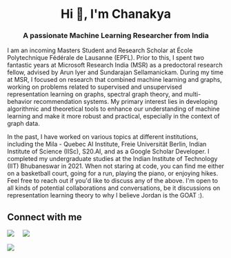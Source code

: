 <h1 align="center">Hi 👋, I'm Chanakya</h1>
<h3 align="center">A passionate Machine Learning Researcher from India</h3>

I am an incoming Masters Student and Research Scholar at École Polytechnique Fédérale de Lausanne (EPFL). Prior to this, I spent two fantastic years at Microsoft Research India (MSR) as a predoctoral research fellow, advised by Arun Iyer and Sundarajan Sellamanickam. During my time at MSR, I focused on research that combined machine learning and graphs, working on problems related to supervised and unsupervised representation learning on graphs, spectral graph theory, and multi-behavior recommendation systems. My primary interest lies in developing algorithmic and theoretical tools to enhance our understanding of machine learning and make it more robust and practical, especially in the context of graph data.

In the past, I have worked on various topics at different institutions, including the Mila - Quebec AI Institute, Freie Universität Berlin, Indian Institute of Science (IISc), S20.AI, and as a Google Scholar Developer. I completed my undergraduate studies at the Indian Institute of Technology (IIT) Bhubaneswar in 2021.
When not staring at code, you can find me either on a basketball court, going for a run, playing the piano, or enjoying hikes. Feel free to reach out if you'd like to discuss any of the above. I'm open to all kinds of potential collaborations and conversations, be it discussions on representation learning theory to why I believe Jordan is the GOAT :).

## Connect with me

<a href="https://www.linkedin.com/in/chanakyaekbote/"><img src="https://img.shields.io/badge/linkedin-%230077B5.svg?&style=for-the-badge&logo=linkedin&logoColor=white" /></a>&nbsp;&nbsp;&nbsp;&nbsp;
<a href="mailto:ca10@iitbbs.ac.in"><img src="https://img.shields.io/badge/gmail-%23D14836.svg?&style=for-the-badge&logo=gmail&logoColor=white" /></a>&nbsp;&nbsp;&nbsp;&nbsp;

<a href="https://github.com/anuraghazra/github-readme-stats">
  <img align="left" src="https://github-readme-stats.vercel.app/api?username=cekbote&show_icons=true&hide_border=true" />
</a>


